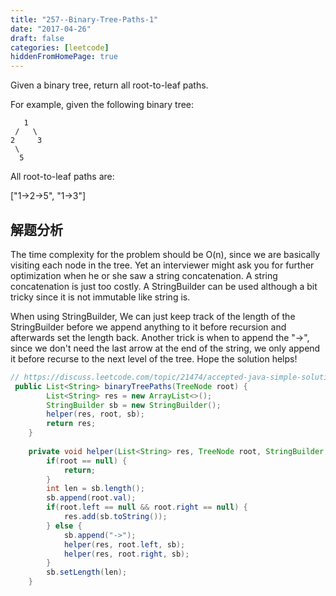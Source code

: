 ```yaml
---
title: "257--Binary-Tree-Paths-1"
date: "2017-04-26"
draft: false
categories: [leetcode]
hiddenFromHomePage: true
---
```

Given a binary tree, return all root-to-leaf paths.

For example, given the following binary tree:
```code 
   1
 /   \
2     3
 \
  5
```
All root-to-leaf paths are:

["1->2->5", "1->3"]
   
## 解题分析  
The time complexity for the problem should be O(n), since we are basically visiting each node in the tree. Yet an interviewer might ask you for further optimization when he or she saw a string concatenation. A string concatenation is just too costly. A StringBuilder can be used although a bit tricky since it is not immutable like string is.

When using StringBuilder, We can just keep track of the length of the StringBuilder before we append anything to it before recursion and afterwards set the length back. Another trick is when to append the "->", since we don't need the last arrow at the end of the string, we only append it before recurse to the next level of the tree. Hope the solution helps!

```java
// https://discuss.leetcode.com/topic/21474/accepted-java-simple-solution-in-8-lines/13
 public List<String> binaryTreePaths(TreeNode root) {
        List<String> res = new ArrayList<>();
        StringBuilder sb = new StringBuilder();
        helper(res, root, sb);
        return res;
    }
    
    private void helper(List<String> res, TreeNode root, StringBuilder sb) {
        if(root == null) {
            return;
        }
        int len = sb.length();
        sb.append(root.val);
        if(root.left == null && root.right == null) {
            res.add(sb.toString());
        } else {
            sb.append("->");
            helper(res, root.left, sb);
            helper(res, root.right, sb);
        }
        sb.setLength(len);
    }
```
